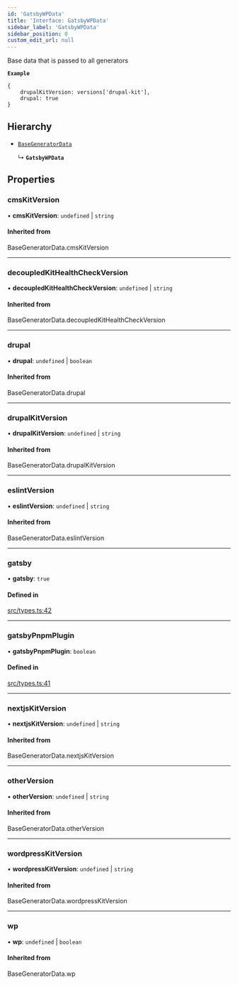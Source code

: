 ```yaml
---
id: 'GatsbyWPData'
title: 'Interface: GatsbyWPData'
sidebar_label: 'GatsbyWPData'
sidebar_position: 0
custom_edit_url: null
---
```


Base data that is passed to all generators

**`Example`**

```
{
	drupalKitVersion: versions['drupal-kit'],
	drupal: true
}
```

## Hierarchy

- [`BaseGeneratorData`](../modules.md#basegeneratordata)

  ↳ **`GatsbyWPData`**

## Properties

### cmsKitVersion

• **cmsKitVersion**: `undefined` \| `string`

#### Inherited from

BaseGeneratorData.cmsKitVersion

---

### decoupledKitHealthCheckVersion

• **decoupledKitHealthCheckVersion**: `undefined` \| `string`

#### Inherited from

BaseGeneratorData.decoupledKitHealthCheckVersion

---

### drupal

• **drupal**: `undefined` \| `boolean`

#### Inherited from

BaseGeneratorData.drupal

---

### drupalKitVersion

• **drupalKitVersion**: `undefined` \| `string`

#### Inherited from

BaseGeneratorData.drupalKitVersion

---

### eslintVersion

• **eslintVersion**: `undefined` \| `string`

#### Inherited from

BaseGeneratorData.eslintVersion

---

### gatsby

• **gatsby**: `true`

#### Defined in

[src/types.ts:42](https://github.com/pantheon-systems/decoupled-kit-js/blob/32b3f2995/packages/create-pantheon-decoupled-kit/src/types.ts#L42)

---

### gatsbyPnpmPlugin

• **gatsbyPnpmPlugin**: `boolean`

#### Defined in

[src/types.ts:41](https://github.com/pantheon-systems/decoupled-kit-js/blob/32b3f2995/packages/create-pantheon-decoupled-kit/src/types.ts#L41)

---

### nextjsKitVersion

• **nextjsKitVersion**: `undefined` \| `string`

#### Inherited from

BaseGeneratorData.nextjsKitVersion

---

### otherVersion

• **otherVersion**: `undefined` \| `string`

#### Inherited from

BaseGeneratorData.otherVersion

---

### wordpressKitVersion

• **wordpressKitVersion**: `undefined` \| `string`

#### Inherited from

BaseGeneratorData.wordpressKitVersion

---

### wp

• **wp**: `undefined` \| `boolean`

#### Inherited from

BaseGeneratorData.wp
